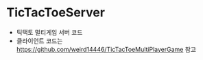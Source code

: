 # TicTacToeServer
- 틱택토 멀티게임 서버 코드
- 클라이언트 코드는 https://github.com/weird14446/TicTacToeMultiPlayerGame 참고